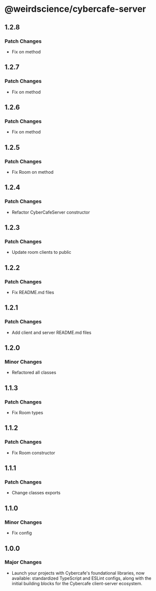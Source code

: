 # @weirdscience/cybercafe-server

## 1.2.8

### Patch Changes

- Fix on method

## 1.2.7

### Patch Changes

- Fix on method

## 1.2.6

### Patch Changes

- Fix on method

## 1.2.5

### Patch Changes

- Fix Room on method

## 1.2.4

### Patch Changes

- Refactor CyberCafeServer constructor

## 1.2.3

### Patch Changes

- Update room clients to public

## 1.2.2

### Patch Changes

- Fix README.md files

## 1.2.1

### Patch Changes

- Add client and server README.md files

## 1.2.0

### Minor Changes

- Refactored all classes

## 1.1.3

### Patch Changes

- Fix Room types

## 1.1.2

### Patch Changes

- Fix Room constructor

## 1.1.1

### Patch Changes

- Change classes exports

## 1.1.0

### Minor Changes

- Fix config

## 1.0.0

### Major Changes

- Launch your projects with Cybercafe's foundational libraries, now available: standardized TypeScript and ESLint configs, along with the initial building blocks for the Cybercafe client-server ecosystem.
